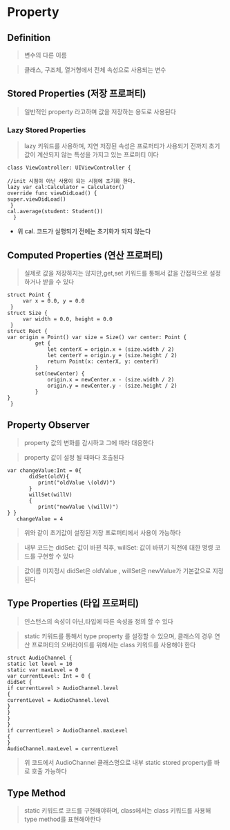 # Property

## Definition
> 변수의 다른 이름

> 클래스, 구조체, 열거형에서 전체 속성으로 사용되는 변수

## Stored Properties (저장 프로퍼티)

> 일반적인 property 라고하며 값을 저장하는 용도로 사용된다

### Lazy Stored Properties

> lazy 키워드를 사용하며, 지연 저장된 속성은 프로퍼티가 사용되기 전까지 초기값이 계산되지 않는 특성을 가지고 있는 프로퍼티 이다

~~~
class ViewController: UIViewController {//init 시점이 아닌 사용이 되는 시점에 초기화 한다.lazy var cal:Calculator = Calculator()override func viewDidLoad() {super.viewDidLoad()
 }
cal.average(student: Student())
  }
~~~

* 위 cal. 코드가 실행되기 전에는 초기화가 되지 않는다

## Computed Properties (연산 프로퍼티)

> 실제로 값을 저장하지는 않지만,get,set 키워드를 통해서 값을 간접적으로 설정하거나 받을 수 있다

~~~
struct Point {
     var x = 0.0, y = 0.0
 }
struct Size {
     var width = 0.0, height = 0.0
 }
struct Rect {
var origin = Point() var size = Size() var center: Point {
         get {
             let centerX = origin.x + (size.width / 2)
             let centerY = origin.y + (size.height / 2)
             return Point(x: centerX, y: centerY)
         }
         set(newCenter) {
             origin.x = newCenter.x - (size.width / 2)
             origin.y = newCenter.y - (size.height / 2)
         }
}
 }
~~~

## Property Observer

> property 값의 변화를 감시하고 그에 따라 대응한다

> property 값이 설정 될 때마다 호출된다

~~~
var changeValue:Int = 0{
       didSet(oldV){
          print("oldValue \(oldV)")
       }
       willSet(willV)
       {
          print("newValue \(willV)")
} }
   changeValue = 4
~~~

> 위와 같이 초기값이 설정된 저장 프로퍼티에서 사용이 가능하다

> 내부 코드는 didSet: 값이 바뀐 직후, willSet: 값이 바뀌기 직전에 대한 명령 코드를 구현할 수 있다

> 값이름 미지정시 didSet은 oldValue , willSet은 newValue가 기본값으로 지정된다

## Type Properties (타입 프로퍼티) 

> 인스턴스의 속성이 아닌,타입에 따른 속성을 정의 할 수 있다

> static 키워드를 통해서 type property 를 설정할 수 있으며, 클래스의 경우 연산 프로퍼티의 오버라이드를 위해서는 class 키워드를 사용해야 한다

~~~
struct AudioChannel {static let level = 10static var maxLevel = 0var currentLevel: Int = 0 {didSet {if currentLevel > AudioChannel.level{currentLevel = AudioChannel.level}
}
}
}if currentLevel > AudioChannel.maxLevel{}
AudioChannel.maxLevel = currentLevel
~~~

> 위 코드에서 AudioChannel 클래스명으로 내부 static stored property를 바로 호출 가능하다

## Type Method

> static 키워드로 코드를 구현해야하며, class에서는 class 키워드를 사용해 type method를 표현해야한다

